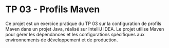# TP 03 - Profils Maven
Ce projet est un exercice pratique du TP 03 sur la configuration de profils Maven dans un projet Java, réalisé sur IntelliJ IDEA. Le projet utilise Maven pour gérer les dépendances et les configurations spécifiques aux environnements de développement et de production.
